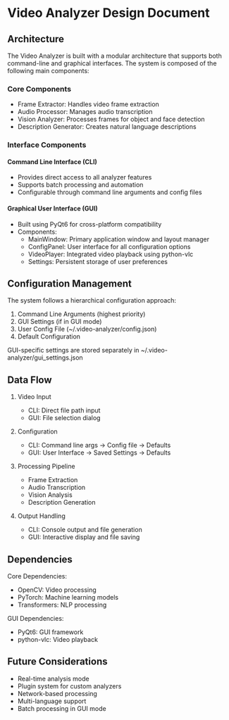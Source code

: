 # Video Analyzer Design Document

## Architecture

The Video Analyzer is built with a modular architecture that supports both command-line and graphical interfaces. The system is composed of the following main components:

### Core Components

- Frame Extractor: Handles video frame extraction
- Audio Processor: Manages audio transcription
- Vision Analyzer: Processes frames for object and face detection
- Description Generator: Creates natural language descriptions

### Interface Components

#### Command Line Interface (CLI)
- Provides direct access to all analyzer features
- Supports batch processing and automation
- Configurable through command line arguments and config files

#### Graphical User Interface (GUI)
- Built using PyQt6 for cross-platform compatibility
- Components:
  - MainWindow: Primary application window and layout manager
  - ConfigPanel: User interface for all configuration options
  - VideoPlayer: Integrated video playback using python-vlc
  - Settings: Persistent storage of user preferences

## Configuration Management

The system follows a hierarchical configuration approach:

1. Command Line Arguments (highest priority)
2. GUI Settings (if in GUI mode)
3. User Config File (~/.video-analyzer/config.json)
4. Default Configuration

GUI-specific settings are stored separately in ~/.video-analyzer/gui_settings.json

## Data Flow

1. Video Input
   - CLI: Direct file path input
   - GUI: File selection dialog

2. Configuration
   - CLI: Command line args -> Config file -> Defaults
   - GUI: User Interface -> Saved Settings -> Defaults

3. Processing Pipeline
   - Frame Extraction
   - Audio Transcription
   - Vision Analysis
   - Description Generation

4. Output Handling
   - CLI: Console output and file generation
   - GUI: Interactive display and file saving

## Dependencies

Core Dependencies:
- OpenCV: Video processing
- PyTorch: Machine learning models
- Transformers: NLP processing

GUI Dependencies:
- PyQt6: GUI framework
- python-vlc: Video playback

## Future Considerations

- Real-time analysis mode
- Plugin system for custom analyzers
- Network-based processing
- Multi-language support
- Batch processing in GUI mode
